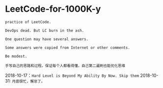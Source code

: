 # LeetCode-for-1000K-y

`practice of LeetCode.`

`DevOps dead. But LC burn in the ash.`

`One question may have several answers.`

`Some answers were copied from Internet or other comments.`

`Be modest.`

`手写自己的思路和过程。保证每个人都看得懂，自己第二遍刷也能优化思维`

2018-10-17：`Hard Level is Beyond My Ability By Now. Skip them`
2018-10-31: `月底很忙，懈怠了。`
